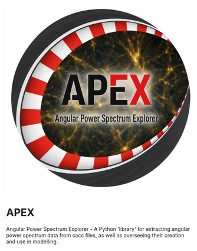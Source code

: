 ![APEX logo][logo]

# APEX
Angular Power Spectrum Explorer - A Python 'library' for extracting angular power spectrum data from sacc files, as well as overseeing their creation and use in modelling.


[logo]:https://github.com/NattyDuzza/APEX/blob/main/Cosmic%20Web%20Logo%20for%20APEX.png
